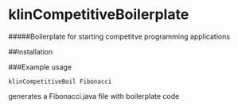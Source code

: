 klinCompetitiveBoilerplate
======
#####Boilerplate for starting competitve programming applications

##Installation


###Example usage
```
klinCompetitiveBoil Fibonacci
```
generates a Fibonacci.java file with boilerplate code


